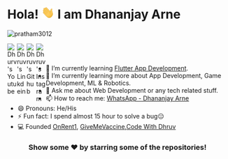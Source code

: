 # Hola! <img src="https://raw.githubusercontent.com/ABSphreak/ABSphreak/master/gifs/Hi.gif" width="30px"> I am Dhananjay Arne

<p align="left"> <img src="https://komarev.com/ghpvc/?username=codewithdhruv22&label=Views&color=blue&style=plastic" alt="pratham3012" /> </p>

<a href="https://www.youtube.com/channel/UCmOBuijDvNgUMlqpzrwEBcw">
  <img align="left" alt="Dhurv's Youtube" width="22px" src="https://iconape.com/wp-content/files/cm/286303/svg/youtube-icon-logo-logo-icon-png-svg.png" />
</a>
<a href="https://www.linkedin.com/in/dhruv-arne-709204203/">
  <img align="left" alt="Dhruv's Linkdein" width="22px" src="https://image.flaticon.com/icons/png/512/174/174857.png" />
</a>
<a href="https://github.com/codewithdhruv22">
  <img align="left" alt="Dhruv's Github" width="22px" src="https://cdn.jsdelivr.net/npm/simple-icons@v3/icons/github.svg" />
</a>
<a href="https://www.instagram.com/dhruvarne/">
  <img align="left" alt="Dhruv's Instagram" width="22px" src="https://assets.stickpng.com/images/580b57fcd9996e24bc43c521.png" />
</a>



<br/>
<br/>



- 🔭 I’m currently learning [Flutter App Development](https://github.com/codewithdhruv22/P02_MausamWeatherApp).
- 🌱 I’m currently learning more about App Development, Game Development, ML & Robotics.
- 💬 Ask me about Web Development or any tech related stuff.
- 📫 How to reach me:  [WhatsApp - Dhananjay Arne](https://wa.me/918305393179)
- 😄 Pronouns: He/His
- ⚡ Fun fact: I spend almost 15 hour to solve a bug😑
- 💻 Founded [OnRent1](https://onrent1.com), [GiveMeVaccine](https://givemevaccine.in),[Code With Dhruv](https://www.youtube.com/channel/UCmOBuijDvNgUMlqpzrwEBcw)






<div align="center">

### Show some ❤️ by starring some of the repositories!

</div>


